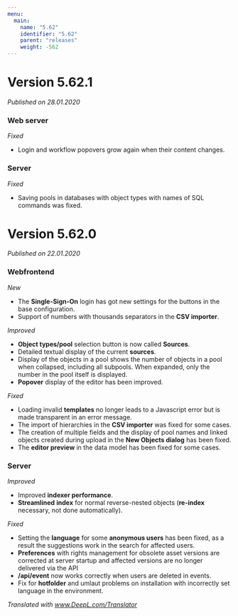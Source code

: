 ```yaml
---
menu:
  main:
    name: "5.62"
    identifier: "5.62"
    parent: "releases"
    weight: -562
---
```


# Version 5.62.1

*Published on 28.01.2020*

### Web server

*Fixed*

- Login and workflow popovers grow again when their content changes.

### Server

*Fixed*

- Saving pools in databases with object types with names of SQL commands was fixed.

# Version 5.62.0

*Published on 22.01.2020*

### Webfrontend

*New*

- The **Single-Sign-On** login has got new settings for the buttons in the base configuration.
- Support of numbers with thousands separators in the **CSV importer**.

*Improved*

- **Object types/pool** selection button is now called **Sources**.
- Detailed textual display of the current **sources**.
- Display of the objects in a pool shows the number of objects in a pool when collapsed, including all subpools. When expanded, only the number in the pool itself is displayed.
- **Popover** display of the editor has been improved.

*Fixed*

- Loading invalid **templates** no longer leads to a Javascript error but is made transparent in an error message.
- The import of hierarchies in the **CSV importer** was fixed for some cases.
- The creation of multiple fields and the display of pool names and linked objects created during upload in the **New Objects dialog** has been fixed.
- The **editor preview** in the data model has been fixed for some cases.

### Server

*Improved*

- Improved **indexer performance**.
- **Streamlined** **index** for normal reverse-nested objects (**re-index** necessary, not done automatically).

*Fixed*

- Setting the **language** for some **anonymous users** has been fixed, as a result the suggestions work in the search for affected users.
- **Preferences** with rights management for obsolete asset versions are corrected at server startup and affected versions are no longer delivered via the API
- **/api/event** now works correctly when users are deleted in events.
- Fix for **hotfolder** and umlaut problems on installation with incorrectly set language in the environment.

*Translated with www.DeepL.com/Translator*